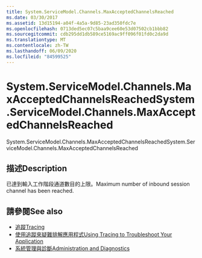 ```yaml
---
title: System.ServiceModel.Channels.MaxAcceptedChannelsReached
ms.date: 03/30/2017
ms.assetid: 13d15194-a04f-4a5a-9d85-23ad350fdc7e
ms.openlocfilehash: 0713ded5ec07c5baa9cee60e53d07502cb1bbb82
ms.sourcegitcommit: cdb295dd1db589ce5169ac9ff096f01fd0c2da9d
ms.translationtype: MT
ms.contentlocale: zh-TW
ms.lasthandoff: 06/09/2020
ms.locfileid: "84599525"
---
```

# <a name="systemservicemodelchannelsmaxacceptedchannelsreached"></a><span data-ttu-id="fd651-102">System.ServiceModel.Channels.MaxAcceptedChannelsReached</span><span class="sxs-lookup"><span data-stu-id="fd651-102">System.ServiceModel.Channels.MaxAcceptedChannelsReached</span></span>
<span data-ttu-id="fd651-103">System.ServiceModel.Channels.MaxAcceptedChannelsReached</span><span class="sxs-lookup"><span data-stu-id="fd651-103">System.ServiceModel.Channels.MaxAcceptedChannelsReached</span></span>  
  
## <a name="description"></a><span data-ttu-id="fd651-104">描述</span><span class="sxs-lookup"><span data-stu-id="fd651-104">Description</span></span>  
 <span data-ttu-id="fd651-105">已達到輸入工作階段通道數目的上限。</span><span class="sxs-lookup"><span data-stu-id="fd651-105">Maximum number of inbound session channel has been reached.</span></span>  
  
## <a name="see-also"></a><span data-ttu-id="fd651-106">請參閱</span><span class="sxs-lookup"><span data-stu-id="fd651-106">See also</span></span>

- [<span data-ttu-id="fd651-107">追蹤</span><span class="sxs-lookup"><span data-stu-id="fd651-107">Tracing</span></span>](index.md)
- [<span data-ttu-id="fd651-108">使用追蹤來疑難排解應用程式</span><span class="sxs-lookup"><span data-stu-id="fd651-108">Using Tracing to Troubleshoot Your Application</span></span>](using-tracing-to-troubleshoot-your-application.md)
- [<span data-ttu-id="fd651-109">系統管理與診斷</span><span class="sxs-lookup"><span data-stu-id="fd651-109">Administration and Diagnostics</span></span>](../index.md)
